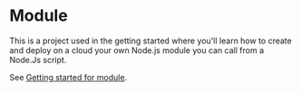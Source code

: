# Module

This is a project used in the getting started where you'll learn how to create and deploy on a cloud your own Node.js module you can call from a Node.Js script.

See [Getting started for module](https://docs.scaledynamics.com/docs/module-getting-started).
